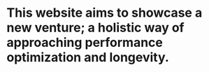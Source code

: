 # This website aims to showcase a new venture; a holistic way of approaching performance optimization and longevity.
